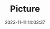 ---
weight: 1
images:
- /images/edited/92.jpeg
title: Picture
date: 2023-11-11 14:03:37
tags:
- luminar
- work
---